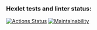 ### Hexlet tests and linter status:
[![Actions Status](https://github.com/zerg959/frontend-project-44/actions/workflows/hexlet-check.yml/badge.svg)](https://github.com/zerg959/frontend-project-44/actions)
[![Maintainability](https://api.codeclimate.com/v1/badges/7217185a1f04b8e6b2a7/maintainability)](https://codeclimate.com/github/zerg959/frontend-project-44/maintainability)

